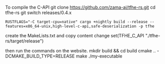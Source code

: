 
To compile the C-API
    git clone https://github.com/zama-ai/tfhe-rs.git
    cd tfhe-rs
    git switch releases/0.4.x

    RUSTFLAGS="-C target-cpu=native" cargo +nightly build --release --features=x86_64-unix,high-level-c-api,safe-deserialization -p tfhe

create the MakeLists.txt and copy content
change 
    set(TFHE_C_API "./tfhe-rs/target/release")

then
 run the commands on the website. 
    mkdir build && cd build
    cmake .. -DCMAKE_BUILD_TYPE=RELEASE
    make
    ./my-executable